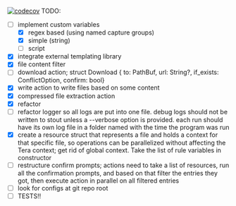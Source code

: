 [![codecov](https://codecov.io/github/cbr9/organize/branch/master/graph/badge.svg?token=9K4VVDHUMH)](https://codecov.io/github/cbr9/organize)
TODO:
- [ ] implement custom variables
  - [x] regex based (using named capture groups)
  - [x] simple (string)
  - [ ] script 
- [x] integrate external templating library
- [x] file content filter
- [ ] download action; struct Download { to: PathBuf, url: String?, if_exists: ConflictOption, confirm: bool}
- [x] write action to write files based on some content
- [x] compressed file extraction action
- [x] refactor
- [ ] refactor logger so all logs are put into one file. debug logs should not be written to stout unless a --verbose option is provided. each run should have its own log file in a folder named with the time the program was run
- [x] create a resource struct that represents a file and holds a context for that specific file, so operations can be parallelized without affecting the Tera context; get rid of global context. Take the list of rule variables in constructor
- [ ] restructure confirm prompts; actions need to take a list of resources, run all the confirmation prompts, and based on that filter the entries they got, then execute action in parallel on all filtered entries
- [ ] look for configs at git repo root
- [ ] TESTS!!
